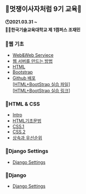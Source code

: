 ## 🦁멋쟁이사자처럼 9기 교육🦁

<strong>🕐2021.03.31 ~</strong>  
<strong>👨‍💻한국기술교육대학교 제 1캠퍼스 조재민</strong>




### 🔸웹 기초
- <a href="./웹 기초/Web&Web_Serviece.md">Web&Web Serviece</a>
- <a href="./웹 기초/웹서버를 만드는 방법.md">웹 서버를 만드는 방법</a>
- <a href="./웹 기초/HTML.md">HTML</a>
- <a href="./웹 기초/Bootstrap.md">Bootstrap</a>
- <a href="./웹 기초/GitHub 배포.md">Github 배포</a>  
[<a href="./웹 기초/웹 기초 강의 실습/index.html">HTML+BootStrap 실습 파일</a>]  
[[HTML+BootStrap 실습 링크](https://JaeMin98.github.io)]  

### 🔸HTML & CSS
- <a href="./웹 기초/Intro.md">Intro</a>
- <a href="./웹 기초/HTML기초문법.md">HTML기초문법</a>
- <a href="./웹 기초/CSS .1.md">CSS.1</a>
- <a href="./웹 기초/CSS .2.md">CSS.2</a>
- <a href="./웹 기초/상속과 우선순위.md">상속과 우선순위</a>  

### 🔸Django Settings
- <a href="./웹 기초/Django_Settings.md">Django Settings</a>

### 🔸Django
- <a href="./웹 기초/Django.md">Django Settings</a>
